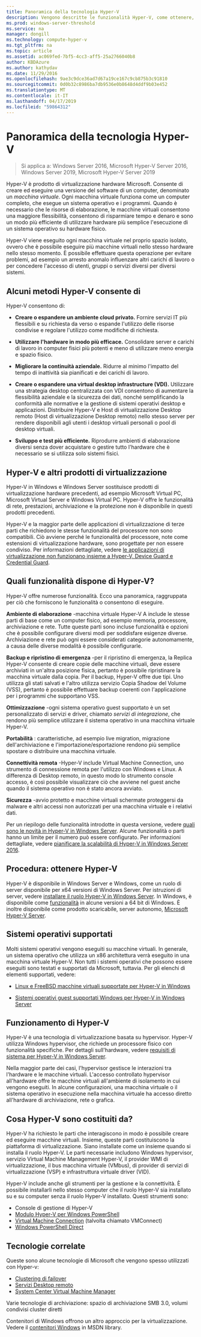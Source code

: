 ```yaml
---
title: Panoramica della tecnologia Hyper-V
description: Vengono descritte le funzionalità Hyper-V, come ottenere, le funzionalità principali e gli utilizzi più comuni.
ms.prod: windows-server-threshold
ms.service: na
manager: dongill
ms.technology: compute-hyper-v
ms.tgt_pltfrm: na
ms.topic: article
ms.assetid: ac069fed-7bf5-4cc3-aff5-25a2766040b8
author: KBDAzure
ms.author: kathydav
ms.date: 11/29/2016
ms.openlocfilehash: 9ae3c9dce36ad7d67a19ce167c9cb875b3c91810
ms.sourcegitcommit: 0d0b32c8986ba7db9536e0b8648d4ddf9b03e452
ms.translationtype: MT
ms.contentlocale: it-IT
ms.lasthandoff: 04/17/2019
ms.locfileid: "59864312"
---
```

# <a name="hyper-v-technology-overview"></a>Panoramica della tecnologia Hyper-V

>Si applica a: Windows Server 2016, Microsoft Hyper-V Server 2016, Windows Server 2019, Microsoft Hyper-V Server 2019

Hyper-V è prodotto di virtualizzazione hardware Microsoft. Consente di creare ed eseguire una versione del software di un computer, denominato un *macchina virtuale*. Ogni macchina virtuale funziona come un computer completo, che esegue un sistema operativo e i programmi. Quando è necessario che le risorse di elaborazione, le macchine virtuali consentono una maggiore flessibilità, consentono di risparmiare tempo e denaro e sono un modo più efficiente di utilizzare hardware più semplice l'esecuzione di un sistema operativo su hardware fisico.

Hyper-V viene eseguito ogni macchina virtuale nel proprio spazio isolato, ovvero che è possibile eseguire più macchine virtuali nello stesso hardware nello stesso momento. È possibile effettuare questa operazione per evitare problemi, ad esempio un arresto anomalo influenzare altri carichi di lavoro o per concedere l'accesso di utenti, gruppi o servizi diversi per diversi sistemi.

## <a name="some-ways-hyper-v-can-help-you"></a>Alcuni metodi Hyper-V consente di

Hyper-V consentono di:

- **Creare o espandere un ambiente cloud privato.** Fornire servizi IT più flessibili e su richiesta da verso o espande l'utilizzo delle risorse condivise e regolare l'utilizzo come modifiche di richiesta.

- **Utilizzare l'hardware in modo più efficace.** Consolidare server e carichi di lavoro in computer fisici più potenti e meno di utilizzare meno energia e spazio fisico.

- **Migliorare la continuità aziendale.** Ridurre al minimo l'impatto del tempo di inattività sia pianificati e dei carichi di lavoro.

- **Creare o espandere una virtual desktop infrastructure (VDI).** Utilizzare una strategia desktop centralizzata con VDI consentono di aumentare la flessibilità aziendale e la sicurezza dei dati, nonché semplificando la conformità alle normative e la gestione di sistemi operativi desktop e applicazioni. Distribuire Hyper-V e Host di virtualizzazione Desktop remoto (Host di virtualizzazione Desktop remoto) nello stesso server per rendere disponibili agli utenti i desktop virtuali personali o pool di desktop virtuali.

- **Sviluppo e test più efficiente.** Riprodurre ambienti di elaborazione diversi senza dover acquistare o gestire tutto l'hardware che è necessario se si utilizza solo sistemi fisici.

## <a name="hyper-v-and-other-virtualization-products"></a>Hyper-V e altri prodotti di virtualizzazione

Hyper-V in Windows e Windows Server sostituisce prodotti di virtualizzazione hardware precedenti, ad esempio Microsoft Virtual PC, Microsoft Virtual Server e Windows Virtual PC. Hyper-V offre le funzionalità di rete, prestazioni, archiviazione e la protezione non è disponibile in questi prodotti precedenti.

Hyper-V e la maggior parte delle applicazioni di virtualizzazione di terze parti che richiedono le stesse funzionalità del processore non sono compatibili. Ciò avviene perché le funzionalità del processore, note come estensioni di virtualizzazione hardware, sono progettate per non essere condiviso. Per informazioni dettagliate, vedere [le applicazioni di virtualizzazione non funzionano insieme a Hyper-V, Device Guard e Credential Guard](https://support.microsoft.com/kb/3204980).

## <a name="what-features-does-hyper-v-have"></a>Quali funzionalità dispone di Hyper-V?

Hyper-V offre numerose funzionalità. Ecco una panoramica, raggruppata per ciò che forniscono le funzionalità o consentono di eseguire.

**Ambiente di elaborazione** -macchina virtuale Hyper-V A include le stesse parti di base come un computer fisico, ad esempio memoria, processore, archiviazione e rete. Tutte queste parti sono incluse funzionalità e opzioni che è possibile configurare diversi modi per soddisfare esigenze diverse. Archiviazione e rete può ogni essere considerati categorie autonomamente, a causa delle diverse modalità è possibile configurarle.

**Backup e ripristino di emergenza** -per il ripristino di emergenza, la Replica Hyper-V consente di creare copie delle macchine virtuali, deve essere archiviati in un'altra posizione fisica, pertanto è possibile ripristinare la macchina virtuale dalla copia. Per il backup, Hyper-V offre due tipi. Uno utilizza gli stati salvati e l'altro utilizza servizio Copia Shadow del Volume (VSS), pertanto è possibile effettuare backup coerenti con l'applicazione per i programmi che supportano VSS.

**Ottimizzazione** -ogni sistema operativo guest supportato è un set personalizzato di servizi e driver, chiamato *servizi di integrazione*, che rendono più semplice utilizzare il sistema operativo in una macchina virtuale Hyper-V.

**Portabilità** : caratteristiche, ad esempio live migration, migrazione dell'archiviazione e l'importazione/esportazione rendono più semplice spostare o distribuire una macchina virtuale.

**Connettività remota** -Hyper-V include Virtual Machine Connection, uno strumento di connessione remota per l'utilizzo con Windows e Linux. A differenza di Desktop remoto, in questo modo lo strumento console accesso, è così possibile visualizzare ciò che avviene nel guest anche quando il sistema operativo non è stato ancora avviato.

**Sicurezza** -avvio protetto e macchine virtuali schermate proteggersi da malware e altri accessi non autorizzati per una macchina virtuale e i relativi dati.

Per un riepilogo delle funzionalità introdotte in questa versione, vedere [quali sono le novità in Hyper-V in Windows Server](What-s-new-in-Hyper-V-on-Windows.md). Alcune funzionalità o parti hanno un limite per il numero può essere configurato. Per informazioni dettagliate, vedere [pianificare la scalabilità di Hyper-V in Windows Server 2016](plan/Plan-for-Hyper-V-scalability-in-Windows-Server-2016.md).

## <a name="how-to-get-hyper-v"></a>Procedura: ottenere Hyper-V

Hyper-V è disponibile in Windows Server e Windows, come un ruolo di server disponibile per x64 versioni di Windows Server. Per istruzioni di server, vedere [installare il ruolo Hyper-V in Windows Server](get-started/Install-the-Hyper-V-role-on-Windows-Server.md). In Windows, è disponibile come [funzionalità](https://docs.microsoft.com/virtualization/hyper-v-on-windows/index) in alcune versioni a 64 bit di Windows. È inoltre disponibile come prodotto scaricabile, server autonomo, [Microsoft Hyper-V Server](https://www.microsoft.com/evalcenter/evaluate-hyper-v-server-2019).

## <a name="supported-operating-systems"></a>Sistemi operativi supportati

Molti sistemi operativi vengono eseguiti su macchine virtuali. In generale, un sistema operativo che utilizza un x86 architettura verrà eseguito in una macchina virtuale Hyper-V. Non tutti i sistemi operativi che possono essere eseguiti sono testati e supportati da Microsoft, tuttavia. Per gli elenchi di elementi supportati, vedere:

- [Linux e FreeBSD macchine virtuali supportate per Hyper-V in Windows](Supported-Linux-and-FreeBSD-virtual-machines-for-Hyper-V-on-Windows.md)

- [Sistemi operativi guest supportati Windows per Hyper-V in Windows Server](Supported-Windows-guest-operating-systems-for-Hyper-V-on-Windows.md)

## <a name="how-hyper-v-works"></a>Funzionamento di Hyper-V

Hyper-V è una tecnologia di virtualizzazione basata su hypervisor. Hyper-V utilizza Windows hypervisor, che richiede un processore fisico con funzionalità specifiche. Per dettagli sull'hardware, vedere [requisiti di sistema per Hyper-V in Windows Server](System-requirements-for-Hyper-V-on-Windows.md).

Nella maggior parte dei casi, l'hypervisor gestisce le interazioni tra l'hardware e le macchine virtuali. L'accesso controllato hypervisor all'hardware offre le macchine virtuali all'ambiente di isolamento in cui vengono eseguiti. In alcune configurazioni, una macchina virtuale o il sistema operativo in esecuzione nella macchina virtuale ha accesso diretto all'hardware di archiviazione, rete o grafica.

## <a name="what-does-hyper-v-consist-of"></a>Cosa Hyper-V sono costituiti da?

Hyper-V ha richiesto le parti che interagiscono in modo è possibile creare ed eseguire macchine virtuali. Insieme, queste parti costituiscono la piattaforma di virtualizzazione. Siano installate come un insieme quando si installa il ruolo Hyper-V. Le parti necessarie includono Windows hypervisor, servizio Virtual Machine Management Hyper-V, il provider WMI di virtualizzazione, il bus macchina virtuale (VMbus), di provider di servizi di virtualizzazione (VSP) e infrastruttura virtuale driver (VID).

Hyper-V include anche gli strumenti per la gestione e la connettività. È possibile installarli nello stesso computer che il ruolo Hyper-V sia installato su e su computer senza il ruolo Hyper-V installato. Questi strumenti sono:

- Console di gestione di Hyper-V
- [Modulo Hyper-V per Windows PowerShell](https://docs.microsoft.com/powershell/module/hyper-v/index)
- [Virtual Machine Connection](https://docs.microsoft.com/windows-server/virtualization/hyper-v/learn-more/hyper-v-virtual-machine-connect) \(talvolta chiamato VMConnect\)
- [Windows PowerShell Direct](manage/Manage-Windows-virtual-machines-with-PowerShell-Direct.md)

## <a name="related-technologies"></a>Tecnologie correlate

Queste sono alcune tecnologie di Microsoft che vengono spesso utilizzati con Hyper-v:

- [Clustering di failover](../../failover-clustering/whats-new-in-failover-clustering.md)
- [Servizi Desktop remoto](../../remote/remote-desktop-services/Host-desktops-and-apps-in-Remote-Desktop-Services.md)
- [System Center Virtual Machine Manager](https://docs.microsoft.com/system-center/vmm/overview)

Varie tecnologie di archiviazione: spazio di archiviazione SMB 3.0, volumi condivisi cluster diretti

Contenitori di Windows offrono un altro approccio per la virtualizzazione. Vedere il [contenitori Windows](https://docs.microsoft.com/virtualization/windowscontainers/index) in MSDN library.
